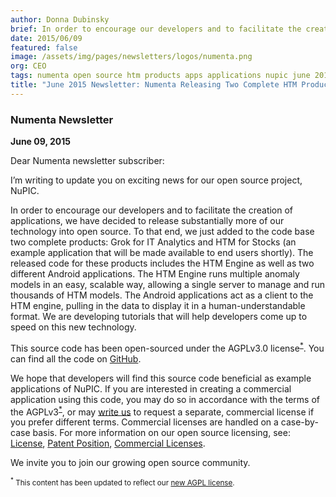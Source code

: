 ```yaml
---
author: Donna Dubinsky
brief: In order to encourage our developers and to facilitate the creation of applications, we have decided to release substantially more of our technology into open source. To that end, we just added to the code base two complete products
date: 2015/06/09
featured: false
image: /assets/img/pages/newsletters/logos/numenta.png
org: CEO
tags: numenta open source htm products apps applications nupic june 2015 newsletter donna dubinsky
title: "June 2015 Newsletter: Numenta Releasing Two Complete HTM Products into Open Source"
---
```


### Numenta Newsletter

**June 09, 2015**

Dear Numenta newsletter subscriber:

I’m writing to update you on exciting news for our open source project, NuPIC.

In order to encourage our developers and to facilitate the creation of
applications, we have decided to release substantially more of our technology
into open source. To that end, we just added to the code base two complete
products: Grok for IT Analytics and HTM for Stocks (an example application
that will be made available to end users shortly). The released code for these
products includes the HTM Engine as well as two different Android applications.
The HTM Engine runs multiple anomaly models in an easy, scalable way, allowing a
single server to manage and run thousands of HTM models. The Android
applications act as a client to the HTM engine, pulling in the data to display
it in a human-understandable format. We are developing tutorials that will help
developers come up to speed on this new technology.

This source code has been open-sourced under the AGPLv3.0 license<sup><a href="#agpl">*</a></sup>. You can find
all the code on [GitHub](https://github.com/numenta/numenta-apps).

We hope that developers will find this source code beneficial as example
applications of NuPIC. If you are interested in creating a commercial
application using this code, you may do so in accordance with the terms of the
AGPLv3<sup><a href="#agpl">*</a></sup>, or may [write us](mailto:sales@numenta.com) to request a separate,
commercial license if you prefer different terms. Commercial licenses are
handled on a case-by-case basis. For more information on our open source
licensing, see: [License](http://numenta.org/licenses/),
[Patent Position](http://numenta.org/blog/2013/07/01/patent-position.html),
[Commercial Licenses](http://numenta.org/blog/2013/12/16/nupic-commercial-licenses.html).

We invite you to join our growing open source community.

<small id="agpl" class="disclaimer"><sup>*</sup> This content has been updated to reflect our <a href="http://numenta.org/blog/2015/08/17/licensing-update.html">new AGPL license</a>.</small>

